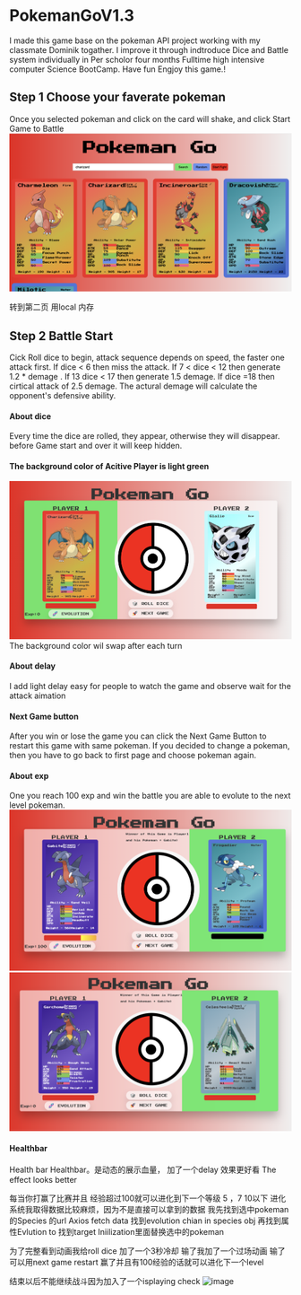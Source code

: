 # PokemanGoV1.3

I made this game base on the pokeman API project working with my classmate Dominik togather. I improve it through indtroduce Dice and Battle system individually in Per scholor four months Fulltime high intensive computer Science BootCamp. Have fun Engjoy this game.!

## Step 1 Choose your faverate pokeman

Once you selected pokeman and click on the card will shake, and click Start Game to Battle 
![Choose](/img/pic1.png)

转到第二页 用local 内存
## Step 2 Battle Start
 Cick Roll dice to begin, attack sequence depends on speed, the faster one attack first. 
 If  dice < 6 then miss the attack. 
 If  7 < dice < 12 then  generate 1.2 * demage . 
 If  13 dice < 17 then generate 1.5 demage.
 If  dice =18   then cirtical attack of 2.5 demage.
 The actural demage will calculate the opponent's defensive ability.
 
#### About dice
Every time the dice are rolled, they appear, otherwise they will disappear. before Game start and over it will keep hidden.

	
#### The background color of Acitive Player is light green
![activeplauer](/img/pic2.png)
The background color wil swap after each turn

#### About delay
I add light delay easy for people to watch the game and observe wait for the attack aimation

#### Next Game button
After you win or lose the game you can click the Next Game Button to restart this game with same pokeman. If you decided to change a pokeman, then you have to go back to first page and choose pokeman again.

#### About exp
One you reach 100 exp and win the battle you are able to evolute to the next level pokeman.
![evolution1](/img/pic5.png)
![evolution2](/img/pic6.png)
#### Healthbar
Health bar 
Healthbar。是动态的展示血量， 加了一个delay 效果更好看 The effect looks better

每当你打赢了比赛并且 经验超过100就可以进化到下一个等级
5 ，7  10以下
进化系统我取得数据比较麻烦，因为不是直接可以拿到的数据
我先找到选中pokeman的Species 的url
Axios fetch data 找到evolution chian in species obj
再找到属性Evlution to 找到target
Iniilization里面替换选中的pokeman

为了完整看到动画我给roll dice 加了一个3秒冷却
输了我加了一个过场动画
输了可以用next game restart
赢了并且有100经验的话就可以进化下一个level

结束以后不能继续战斗因为加入了一个isplaying check
![image](https://user-images.githubusercontent.com/104922779/175843218-7cccbe85-befe-4f49-b6e5-f0cf728bb4fa.png)


